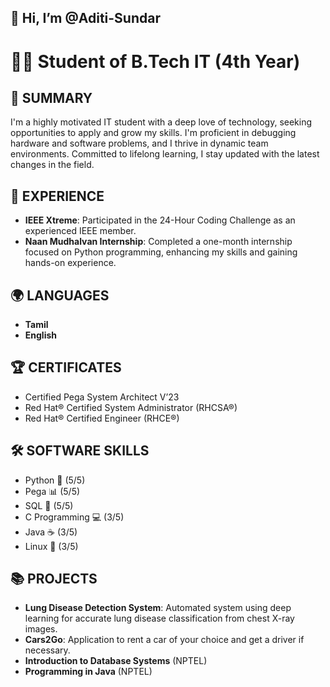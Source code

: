 ## 👋 Hi, I’m @Aditi-Sundar
# 👩‍🎓 Student of B.Tech IT (4th Year)

## 🌟 SUMMARY
I'm a highly motivated IT student with a deep love of technology, seeking opportunities to apply and grow my skills. I'm proficient in debugging hardware and software problems, and I thrive in dynamic team environments. Committed to lifelong learning, I stay updated with the latest changes in the field.

## 💼 EXPERIENCE
- **IEEE Xtreme**: Participated in the 24-Hour Coding Challenge as an experienced IEEE member.
- **Naan Mudhalvan Internship**: Completed a one-month internship focused on Python programming, enhancing my skills and gaining hands-on experience.

## 🌍 LANGUAGES
- **Tamil**
- **English**

## 🏆 CERTIFICATES
- Certified Pega System Architect V’23
- Red Hat® Certified System Administrator (RHCSA®)
- Red Hat® Certified Engineer (RHCE®)

## 🛠️ SOFTWARE SKILLS
- Python 🐍 (5/5)
- Pega 📊 (5/5)
- SQL 💾 (5/5)
- C Programming 💻 (3/5)
- Java ☕ (3/5)
- Linux 🐧 (3/5)

## 📚 PROJECTS
- **Lung Disease Detection System**: Automated system using deep learning for accurate lung disease classification from chest X-ray images.
- **Cars2Go**: Application to rent a car of your choice and get a driver if necessary.
- **Introduction to Database Systems** (NPTEL)
- **Programming in Java** (NPTEL)

<!---
Aditi-Sundar/Aditi-Sundar is a ✨ special ✨ repository because its `README.md` (this file) appears on your GitHub profile.
You can click the Preview link to take a look at your changes.
--->
